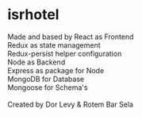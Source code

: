 # isrhotel

Made and based by React as Frontend \
                  Redux as state management\
                  Redux-persist helper configuration\
                  Node as Backend\
                  Express as package for Node\
                  MongoDB for Database\
                  Mongoose for Schema's\
                  \
Created by Dor Levy & Rotem Bar Sela
